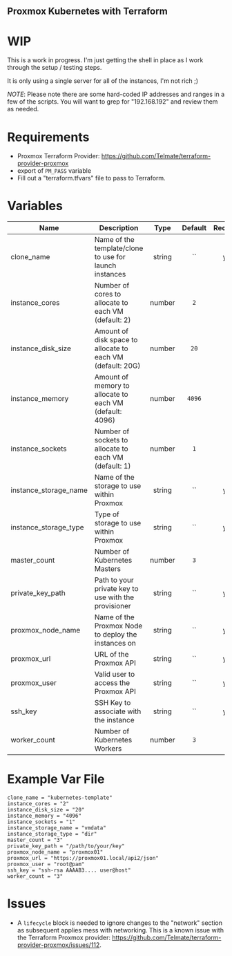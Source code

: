 Proxmox Kubernetes with Terraform
----
# WIP
This is a work in progress. I'm just getting the shell in place as I work through the setup / testing steps.

It is only using a single server for all of the instances, I'm not rich ;)

*NOTE*: Please note there are some hard-coded IP addresses and ranges in a few of the scripts. You will want to grep for "192.168.192" and review them as needed.

# Requirements
* Proxmox Terraform Provider: https://github.com/Telmate/terraform-provider-proxmox
* export of `PM_PASS` variable
* Fill out a "terraform.tfvars" file to pass to Terraform.

# Variables
| Name | Description | Type | Default | Required |
|------|-------------|:----:|:-------:|:--------:|
| clone_name | Name of the template/clone to use for launch instances | string | `` | yes |
| instance_cores | Number of cores to allocate to each VM (default: 2) | number | `2` | no |
| instance_disk_size | Amount of disk space to allocate to each VM (default: 20G) | number | `20` | no |
| instance_memory | Amount of memory to allocate to each VM (default: 4096) | number | `4096` | no |
| instance_sockets | Number of sockets to allocate to each VM (default: 1) | number | `1` | no |
| instance_storage_name | Name of the storage to use within Proxmox | string | `` | yes |
| instance_storage_type | Type of storage to use within Proxmox | string | `` | yes |
| master_count | Number of Kubernetes Masters | number | `3` | no |
| private_key_path | Path to your private key to use with the provisioner | string | `` | yes |
| proxmox_node_name | Name of the Proxmox Node to deploy the instances on | string | `` | yes |
| proxmox_url | URL of the Proxmox API | string | `` | yes |
| proxmox_user | Valid user to access the Proxmox API | string | `` | yes |
| ssh_key | SSH Key to associate with the instance | string | `` | yes |
| worker_count | Number of Kubernetes Workers | number | `3` | no |

# Example Var File
```text
clone_name = "kubernetes-template"
instance_cores = "2"
instance_disk_size = "20"
instance_memory = "4096"
instance_sockets = "1"
instance_storage_name = "vmdata"
instance_storage_type = "dir"
master_count = "3"
private_key_path = "/path/to/your/key"
proxmox_node_name = "proxmox01"
proxmox_url = "https://proxmox01.local/api2/json"
proxmox_user = "root@pam"
ssh_key = "ssh-rsa AAAAB3.... user@host"
worker_count = "3"
```

# Issues
* A `lifecycle` block is needed to ignore changes to the "network" section as subsequent applies mess with networking. This is a known issue with the Terraform Proxmox provider: https://github.com/Telmate/terraform-provider-proxmox/issues/112.

